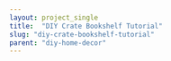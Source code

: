 ```yaml
---
layout: project_single
title:  "DIY Crate Bookshelf Tutorial"
slug: "diy-crate-bookshelf-tutorial"
parent: "diy-home-decor"
---
```

 